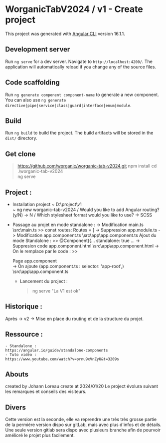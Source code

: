 # WorganicTabV2024 / v1 - Create project

This project was generated with [Angular CLI](https://github.com/angular/angular-cli) version 16.1.1.

## Development server

Run `ng serve` for a dev server. Navigate to `http://localhost:4200/`. The application will automatically reload if you change any of the source files.

## Code scaffolding

Run `ng generate component component-name` to generate a new component. You can also use `ng generate directive|pipe|service|class|guard|interface|enum|module`.

## Build

Run `ng build` to build the project. The build artifacts will be stored in the `dist/` directory.

## Get clone 
> https://github.com/worganic/worganic-tab-v2024.git
> npm install
> cd .\worganic-tab-v2024\
> ng serve

## Project :
- Installation project
        ~ D:\project\v1\
        ~ ng new worganic-tab-v2024
            / Would you like to add Angular routing? (y/N) 
                -> N
            / Which stylesheet format would you like to use?
                -> SCSS

- Passage au projet en mode standalone :
        -> Modification main.ts
            \src\main.ts
                >> const routes: Routes = [
        -> Suppression app.module.ts
        -> Modification app.component.ts
            \src\app\app.component.ts
            Ajout du mode Standalone :
                >> @Component({...
                standalone: true
                ...
        -> Suppresion code app.component.html
            \src\app\app.component.html
        -> On le remplace par le code :
                >> <div>Page app.component</div>
        -> On ajoute <app-root></app-root> (app.component.ts : selector: 'app-root',)
            \src\app\app.component.ts 

    - Lancement du project :
        > ng serve
    "La V1 est ok"

## Historique :
Après -> v2 -> Mise en place du routing et de la structure du projet.

## Ressource :
    - Standalone :
    https://angular.io/guide/standalone-components
    - Tuto vidéo :
    https://www.youtube.com/watch?v=prnu9xVnZyU&t=3209s

## Abouts
created by Johann Loreau
create at 2024/01/20
Le project évolura suivant les remarques et conseils des visiteurs.

## Divers
Cette version est la seconde,
elle va reprendre une très très grosse partie de la permière version dispo sur gitLab, mais avec plus d'infos et de détails.
Une seule version gitlab sera dispo avec plusieurs branche afin de pourvoir amélioré le projet plus facilement.